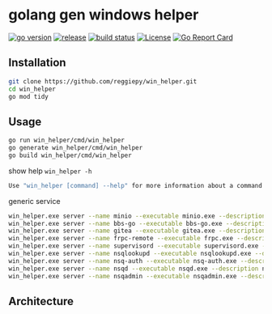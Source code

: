 # golang gen windows helper

[![go version](https://img.shields.io/github/go-mod/go-version/reggiepy/win_helper?color=success&filename=go.mod&style=flat)](https://github.com/reggiepy/win_helper)
[![release](https://img.shields.io/github/v/tag/reggiepy/win_helper?color=success&label=release)](https://github.com/reggiepy/win_helper)
[![build status](https://img.shields.io/badge/build-pass-success.svg?style=flat)](https://github.com/reggiepy/win_helper)
[![License](https://img.shields.io/badge/license-GNU%203.0-success.svg?style=flat)](https://github.com/reggiepy/win_helper)
[![Go Report Card](https://goreportcard.com/badge/github.com/reggiepy/win_helper)](https://goreportcard.com/report/github.com/reggiepy/win_helper)

## Installation

```bash
git clone https://github.com/reggiepy/win_helper.git
cd win_helper
go mod tidy
```

## Usage

```bash
go run win_helper/cmd/win_helper
go generate win_helper/cmd/win_helper
go build win_helper/cmd/win_helper
```

show help `win_helper -h`
```bash
Use "win_helper [command] --help" for more information about a command.
```

generic service
```bash
win_helper.exe server --name minio --executable minio.exe --description minio --start-arguments "server minio"
win_helper.exe server --name bbs-go --executable bbs-go.exe --description bbs-go
win_helper.exe server --name gitea --executable gitea.exe --description gitea --start-arguments "web"
win_helper.exe server --name frpc-remote --executable frpc.exe --description frpc --start-arguments "-c frpcremote.ini"
win_helper.exe server --name supervisord --executable supervisord.exe --description supervisord --start-arguments "-c supervisord.conf"
win_helper.exe server --name nsqlookupd --executable nsqlookupd.exe --description nsqlookupd --working-directory bin
win_helper.exe server --name nsq-auth --executable nsq-auth.exe --description nsq-auth --start-arguments "--secret %n&yFA2JD85z^g --auth-http-address 127.0.0.1:1325" --working-directory bin
win_helper.exe server --name nsqd --executable nsqd.exe --description nsqd --start-arguments "--lookupd-tcp-address=127.0.0.1:4160 --auth-http-address "127.0.0.1:1325"" --working-directory bin
win_helper.exe server --name nsqadmin --executable nsqadmin.exe --description nsqadmin --start-arguments "--lookupd-http-address=127.0.0.1:4161 -u "127.0.0.1:1325"" --working-directory bin
```
## Architecture
```bash

```

